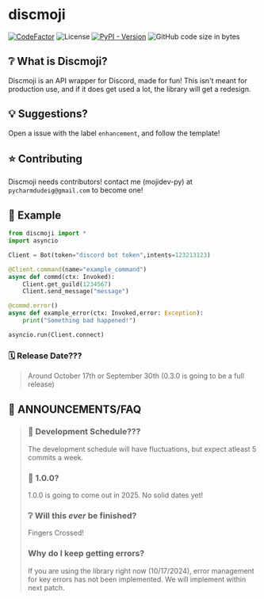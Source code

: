 # discmoji


[![CodeFactor](https://www.codefactor.io/repository/github/mojidev-py/discmoji/badge)](https://www.codefactor.io/repository/github/mojidev-py/discmoji)  ![License](https://img.shields.io/badge/License-MIT-blue?labelColor=gray&style=flat) [![PyPI - Version](https://img.shields.io/pypi/v/discmoji)](https://pypi.org/project/discmoji/)
 ![GitHub code size in bytes](https://img.shields.io/github/languages/code-size/mojidev-py/discmoji)




## ❔ What is Discmoji?
Discmoji is an API wrapper for Discord, made for fun!
This isn't meant for production use, and if it does get used a lot, the library will get a redesign.

## 💡 Suggestions? 
Open a issue with the label `enhancement`, and follow the template!

## ⭐️ Contributing
Discmoji needs contributors! contact me (mojidev-py) at `pycharmdudeig@gmail.com` to become one!

## 📖 Example
```python
from discmoji import *
import asyncio

Client = Bot(token="discord bot token",intents=123213123) 

@Client.command(name="example_command")
async def commd(ctx: Invoked):
    Client.get_guild(1234567)
    Client.send_message("message")

@commd.error()
async def example_error(ctx: Invoked,error: Exception):
    print("Something bad happened!")

asyncio.run(Client.connect)
```

### 🗓️ Release Date???
> Around October 17th or September 30th (0.3.0 is going to be a full release)
## 📣 ANNOUNCEMENTS/FAQ


>### 🚀 Development Schedule???
>The development schedule will have fluctuations, but expect atleast 5 commits a week.
>###  🤞  1.0.0?
> 1.0.0 is going to come out in 2025. No solid dates yet!
>### ❔ Will this _ever_ be finished?
> Fingers Crossed!
>### Why do I keep getting errors?
> If you are using the library right now (10/17/2024), error management for key errors has not been implemented. We will implement within next patch.

